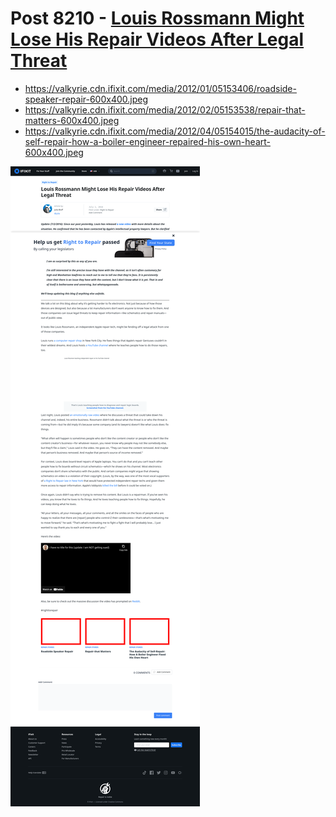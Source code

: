 # Post 8210 - [Louis Rossmann Might Lose His Repair Videos After Legal Threat](https://www.ifixit.com/News/8210/rossmann-repair-legal-threat)

- https://valkyrie.cdn.ifixit.com/media/2012/01/05153406/roadside-speaker-repair-600x400.jpeg
- https://valkyrie.cdn.ifixit.com/media/2012/02/05153538/repair-that-matters-600x400.jpeg
- https://valkyrie.cdn.ifixit.com/media/2012/04/05154015/the-audacity-of-self-repair-how-a-boiler-engineer-repaired-his-own-heart-600x400.jpeg

![screencap](screenshots/56cc76fa-3d8f-4b20-ab8e-3b0908758489.png)

